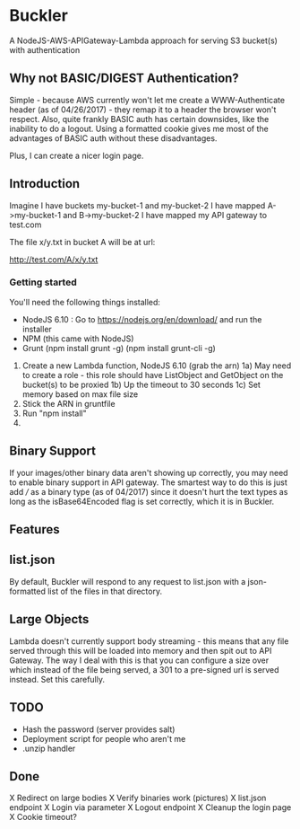 # Buckler
A NodeJS-AWS-APIGateway-Lambda approach for serving S3 bucket(s) with authentication


## Why not BASIC/DIGEST Authentication?

Simple - because AWS currently won't let me create a WWW-Authenticate header (as of 04/26/2017) - they remap it
to a header the browser won't respect.  Also, quite frankly BASIC auth has certain downsides, like the inability
to do a logout.  Using a formatted cookie gives me most of the advantages of BASIC auth without these disadvantages.

Plus, I can create a nicer login page.

## Introduction

Imagine I have buckets my-bucket-1 and my-bucket-2
I have mapped A->my-bucket-1 and B->my-bucket-2
I have mapped my API gateway to test.com

The file x/y.txt in bucket A will be at url:

http://test.com/A/x/y.txt


### Getting started
You'll need the following things installed:
* NodeJS 6.10 : Go to https://nodejs.org/en/download/ and run the installer
* NPM (this came with NodeJS)
* Grunt (npm install grunt -g) (npm install grunt-cli -g)

1) Create a new Lambda function, NodeJS 6.10 (grab the arn) 
1a) May need to create a role - this role should have ListObject and GetObject on the bucket(s) to be proxied
1b) Up the timeout to 30 seconds
1c) Set memory based on max file size
2) Stick the ARN in gruntfile
3) Run "npm install"
4) 

## Binary Support
If your images/other binary data aren't showing up correctly, you may need to enable binary support in API gateway.
The smartest way to do this is just add */* as a binary type (as of 04/2017) since it doesn't hurt the text
 types as long as the isBase64Encoded flag is set correctly, which it is in Buckler.

## Features

## list.json
By default, Buckler will respond to any request to list.json with a json-formatted list of the files in that
directory.  

## Large Objects
Lambda doesn't currently support body streaming - this means that any file served through this will be loaded into
memory and then spit out to API Gateway.  The way I deal with this is that you can configure a size over which instead
of the file being served, a 301 to a pre-signed url is served instead.  Set this carefully.

## TODO

* Hash the password (server provides salt)
* Deployment script for people who aren't me
* .unzip handler

## Done
X Redirect on large bodies
X Verify binaries work (pictures)
X list.json endpoint
X Login via parameter
X Logout endpoint
X Cleanup the login page
X Cookie timeout?





